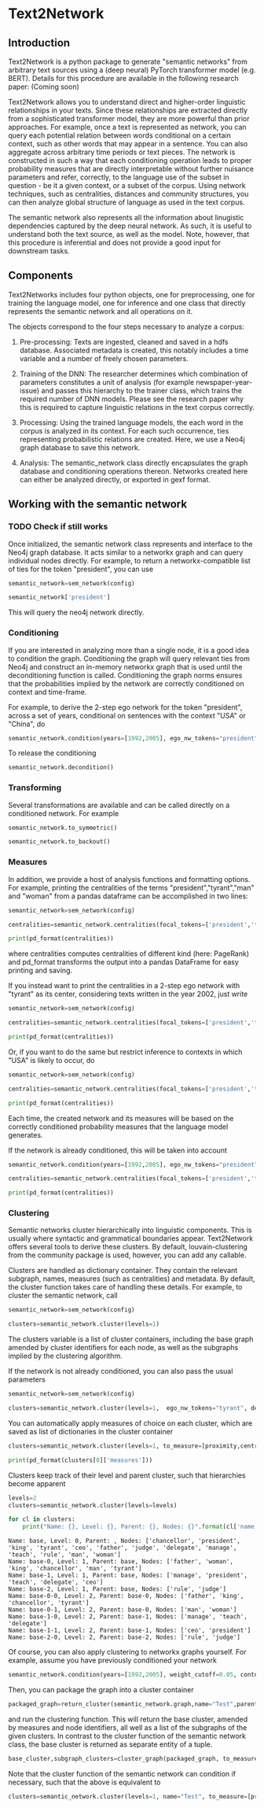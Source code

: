 # Text2Network

## Introduction

Text2Network is a python package to generate "semantic networks" from arbitrary text sources using a (deep neural) PyTorch transformer model (e.g. BERT).
Details for this procedure are available in the following research paper: (Coming soon)

Text2Network allows you to understand direct and higher-order linguistic relationships in your texts. Since these relationships are extracted directly from a sophisticated transformer model, they are more powerful than prior approaches. For example, once a text is represented as network, you can query each potential relation between words conditional on a certain context, such as other words that may appear in a sentence. You can also aggregate across arbitrary time periods or text pieces. The network is constructed in such a way that each conditioning operation leads to proper probability measures that are directly interpretable without further nuisance parameters and refer, correctly, to the language use of the subset in question - be it a given context, or a subset of the corpus.
Using network techniques, such as centralities, distances and community structures, you can then analyze global structure of language as used in the text corpus.

The semantic network also represents all the information about linugistic dependencies captured by the deep neural network. As such, it is useful to understand both the text source, as well as the model. Note, however, that this procedure is inferential and does not provide a good input for downstream tasks.

## Components

Text2Networks includes four python objects, one for preprocessing, one for training the language model, one for inference and one class that directly represents the semantic network and all operations on it.

The objects correspond to the four steps necessary to analyze a corpus:

1. Pre-processing: Texts are ingested, cleaned and saved in a hdfs database. Associated metadata is created, this notably includes a time variable and a number of freely chosen parameters.

2. Training of the DNN: The researcher determines which combination of parameters constitutes a unit of analysis (for example newspaper-year-issue) and passes this hierarchy to the trainer class, which trains the required number of DNN models. Please see the research paper why this is required to capture linguistic relations in the text corpus correctly.

3. Processing: Using the trained language models, the each word in the corpus is analyzed in its context. For each such occurrence, ties representing probabilistic relations are created. Here, we use a Neo4j graph database to save this network.

4. Analysis: The semantic_network class directly encapsulates the graph database and conditioning operations thereon. Networks created here can either be analyzed directly, or exported in gexf format.

## Working with the semantic network

### TODO Check if still works

Once initialized, the semantic network class represents and interface to the Neo4j graph database. It acts similar to a networkx graph and can query individual nodes directly. For example, to return a networkx-compatible list of ties for the token "president", you can use

```python
semantic_network=sem_network(config)

semantic_network['president']
```

This will query the neo4j network directly.

### Conditioning

If you are interested in analyzing more than a single node, it is a good idea to condition the graph. Conditioning the graph will query relevant ties from Neo4j and construct an in-memory networkx graph that is used until the deconditioning function is called. Conditioning the graph norms ensures that the probabilities implied by the network are correctly conditioned on context and time-frame.

For example, to derive the 2-step ego network for the token "president", across a set of years, conditional on sentences with the context "USA" or "China", do

```python
semantic_network.condition(years=[1992,2005], ego_nw_tokens="president", depth=2,weight_cutoff=0.05, context=['USA','China'])
```

To release the conditioning

```python
semantic_network.decondition()
```

### Transforming

Several transformations are available and can be called directly on a conditioned network. For example

```python
semantic_network.to_symmetric()

semantic_network.to_backout()
```

### Measures


In addition, we provide a host of analysis functions and formatting options. For example, printing the centralities of the terms "president","tyrant","man" and "woman" from a pandas dataframe can be accomplished in two lines:

```python
semantic_network=sem_network(config)

centralities=semantic_network.centralities(focal_tokens=['president','tyrant','man', 'woman'], types=["PageRank"])

print(pd_format(centralities))
```

where centralities computes centralities of different kind (here: PageRank) and pd_format transforms the output into a pandas DataFrame for easy printing and saving.

If you instead want to print the centralities in a 2-step ego network with "tyrant" as its center, considering texts written in the year 2002, just write

```python
semantic_network=sem_network(config)

centralities=semantic_network.centralities(focal_tokens=['president','tyrant','man', 'woman'], years=[2002], ego_nw_tokens="tyrant", depth=2)

print(pd_format(centralities))
```
Or, if you want to do the same but restrict inference to contexts in which "USA" is likely to occur, do

```python
semantic_network=sem_network(config)

centralities=semantic_network.centralities(focal_tokens=['president','tyrant','man', 'woman'], ego_nw_tokens="tyrant", depth=2, context=["USA"])

print(pd_format(centralities))
```

Each time, the created network and its measures will be based on the correctly conditioned probability measures that the language model generates.

If the network is already conditioned, this will be taken into account

```python
semantic_network.condition(years=[1992,2005], ego_nw_tokens="president", depth=2,weight_cutoff=0.05, context=['USA','China'])

centralities=semantic_network.centralities(focal_tokens=['president','tyrant','man', 'woman']))

print(pd_format(centralities))
```

### Clustering

Semantic networks cluster hierarchically into linguistic components. This is usually where syntactic and grammatical boundaries appear.
Text2Network offers several tools to derive these clusters. By default, louvain-clustering from the community package is used, however, you can add any callable.

Clusters are handled as dictionary container. They contain the relevant subgraph, names, measures (such as centralities) and metadata.
By default, the cluster function takes care of handling these details.
For example, to cluster the semantic network, call

```python
semantic_network=sem_network(config)

clusters=semantic_network.cluster(levels=1)
```

The clusters variable is a list of cluster containers, including the base graph amended by cluster identifiers for each node, as well as the subgraphs implied by the clustering algorithm.

If the network is not already conditioned, you can also pass the usual parameters

```python
semantic_network=sem_network(config)

clusters=semantic_network.cluster(levels=1,  ego_nw_tokens="tyrant", depth=2, context=["USA"])
```

You can automatically apply measures of choice on each cluster, which are saved as list of dictionaries in the cluster container

```python
clusters=semantic_network.cluster(levels=1, to_measure=[proximity,centrality])

print(pd_format(clusters[0]['measures']))
```

Clusters keep track of their level and parent cluster, such that hierarchies become apparent

```python
levels=2
clusters=semantic_network.cluster(levels=levels)

for cl in clusters:
    print("Name: {}, Level: {}, Parent: {}, Nodes: {}".format(cl['name'],cl['level'],cl['parent'],cl['graph'].nodes))
```

```
Name: base, Level: 0, Parent: , Nodes: ['chancellor', 'president', 'king', 'tyrant', 'ceo', 'father', 'judge', 'delegate', 'manage', 'teach', 'rule', 'man', 'woman']
Name: base-0, Level: 1, Parent: base, Nodes: ['father', 'woman', 'king', 'chancellor', 'man', 'tyrant']
Name: base-1, Level: 1, Parent: base, Nodes: ['manage', 'president', 'teach', 'delegate', 'ceo']
Name: base-2, Level: 1, Parent: base, Nodes: ['rule', 'judge']
Name: base-0-0, Level: 2, Parent: base-0, Nodes: ['father', 'king', 'chancellor', 'tyrant']
Name: base-0-1, Level: 2, Parent: base-0, Nodes: ['man', 'woman']
Name: base-1-0, Level: 2, Parent: base-1, Nodes: ['manage', 'teach', 'delegate']
Name: base-1-1, Level: 2, Parent: base-1, Nodes: ['ceo', 'president']
Name: base-2-0, Level: 2, Parent: base-2, Nodes: ['rule', 'judge']
```

Of course, you can also apply clustering to networkx graphs yourself. 
For example, assume you have previously conditioned your network
```python
semantic_network.condition(years=[1992,2005], weight_cutoff=0.05, context=['USA','China'])
```

Then, you can package the graph into a cluster container

```python
packaged_graph=return_cluster(semantic_network.graph,name="Test",parent="",level=0,measures=[],metadata={'years':[1992,2005], 'context':['USA','China']})
```

and run the clustering function. This will return the base cluster, amended by measures and node identifiers, all well as a list of the subgraphs of the given clusters.
In contrast to the cluster function of the semantic network class, the base cluster is returned as separate entity of a tuple.

```python
base_cluster,subgraph_clusters=cluster_graph(packaged_graph, to_measure=[proximity, centrality],algorithm=louvain_cluster)
```

Note that the cluster function of the semantic network can condition if necessary, such that the above is equivalent to

```python
clusters=semantic_network.cluster(levels=1, name="Test", to_measure=[proximity,centrality], metadata={'years':[1992,2005], 'context':['USA','China']}, years=[1992,2005], weight_cutoff=0.05, context=['USA','China'])
```
